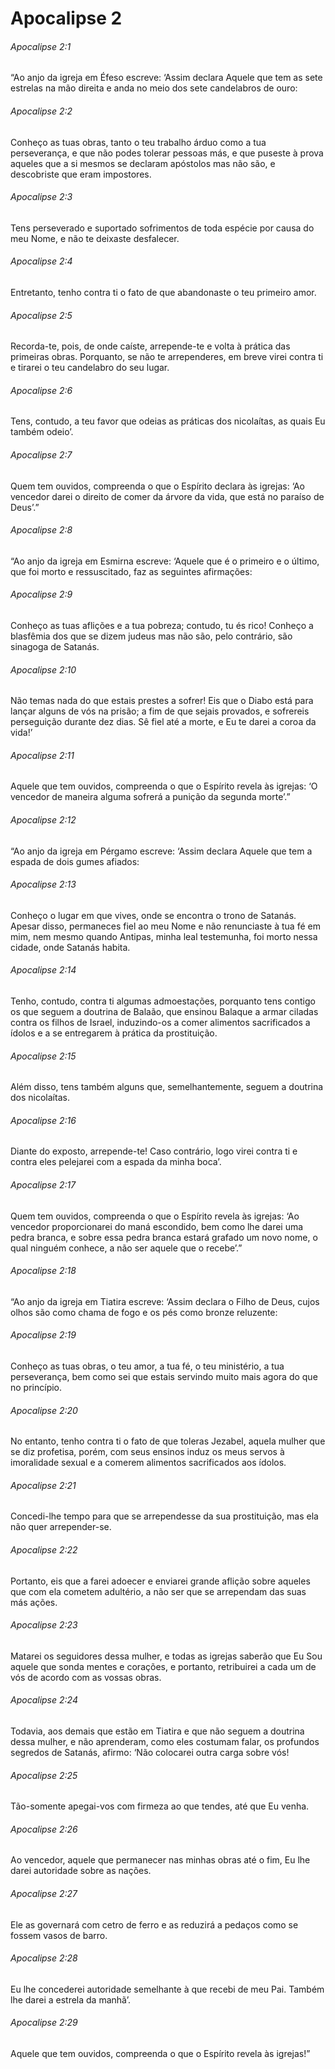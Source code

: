 # Apocalipse 2

###### Apocalipse 2:1

“Ao anjo da igreja em Éfeso escreve: ‘Assim declara Aquele que tem as sete estrelas na mão direita e anda no meio dos sete candelabros de ouro:

###### Apocalipse 2:2

Conheço as tuas obras, tanto o teu trabalho árduo como a tua perseverança, e que não podes tolerar pessoas más, e que puseste à prova aqueles que a si mesmos se declaram apóstolos mas não são, e descobriste que eram impostores.

###### Apocalipse 2:3

Tens perseverado e suportado sofrimentos de toda espécie por causa do meu Nome, e não te deixaste desfalecer.

###### Apocalipse 2:4

Entretanto, tenho contra ti o fato de que abandonaste o teu primeiro amor.

###### Apocalipse 2:5

Recorda-te, pois, de onde caíste, arrepende-te e volta à prática das primeiras obras. Porquanto, se não te arrependeres, em breve virei contra ti e tirarei o teu candelabro do seu lugar.

###### Apocalipse 2:6

Tens, contudo, a teu favor que odeias as práticas dos nicolaítas, as quais Eu também odeio’.

###### Apocalipse 2:7

Quem tem ouvidos, compreenda o que o Espírito declara às igrejas: ‘Ao vencedor darei o direito de comer da árvore da vida, que está no paraíso de Deus’.”

###### Apocalipse 2:8

“Ao anjo da igreja em Esmirna escreve: ‘Aquele que é o primeiro e o último, que foi morto e ressuscitado, faz as seguintes afirmações:

###### Apocalipse 2:9

Conheço as tuas aflições e a tua pobreza; contudo, tu és rico! Conheço a blasfêmia dos que se dizem judeus mas não são, pelo contrário, são sinagoga de Satanás.

###### Apocalipse 2:10

Não temas nada do que estais prestes a sofrer! Eis que o Diabo está para lançar alguns de vós na prisão; a fim de que sejais provados, e sofrereis perseguição durante dez dias. Sê fiel até a morte, e Eu te darei a coroa da vida!’

###### Apocalipse 2:11

Aquele que tem ouvidos, compreenda o que o Espírito revela às igrejas: ‘O vencedor de maneira alguma sofrerá a punição da segunda morte’.”

###### Apocalipse 2:12

“Ao anjo da igreja em Pérgamo escreve: ‘Assim declara Aquele que tem a espada de dois gumes afiados:

###### Apocalipse 2:13

Conheço o lugar em que vives, onde se encontra o trono de Satanás. Apesar disso, permaneces fiel ao meu Nome e não renunciaste à tua fé em mim, nem mesmo quando Antipas, minha leal testemunha, foi morto nessa cidade, onde Satanás habita.

###### Apocalipse 2:14

Tenho, contudo, contra ti algumas admoestações, porquanto tens contigo os que seguem a doutrina de Balaão, que ensinou Balaque a armar ciladas contra os filhos de Israel, induzindo-os a comer alimentos sacrificados a ídolos e a se entregarem à prática da prostituição.

###### Apocalipse 2:15

Além disso, tens também alguns que, semelhantemente, seguem a doutrina dos nicolaítas.

###### Apocalipse 2:16

Diante do exposto, arrepende-te! Caso contrário, logo virei contra ti e contra eles pelejarei com a espada da minha boca’.

###### Apocalipse 2:17

Quem tem ouvidos, compreenda o que o Espírito revela às igrejas: ‘Ao vencedor proporcionarei do maná escondido, bem como lhe darei uma pedra branca, e sobre essa pedra branca estará grafado um novo nome, o qual ninguém conhece, a não ser aquele que o recebe’.”

###### Apocalipse 2:18

“Ao anjo da igreja em Tiatira escreve: ‘Assim declara o Filho de Deus, cujos olhos são como chama de fogo e os pés como bronze reluzente:

###### Apocalipse 2:19

Conheço as tuas obras, o teu amor, a tua fé, o teu ministério, a tua perseverança, bem como sei que estais servindo muito mais agora do que no princípio.

###### Apocalipse 2:20

No entanto, tenho contra ti o fato de que toleras Jezabel, aquela mulher que se diz profetisa, porém, com seus ensinos induz os meus servos à imoralidade sexual e a comerem alimentos sacrificados aos ídolos.

###### Apocalipse 2:21

Concedi-lhe tempo para que se arrependesse da sua prostituição, mas ela não quer arrepender-se.

###### Apocalipse 2:22

Portanto, eis que a farei adoecer e enviarei grande aflição sobre aqueles que com ela cometem adultério, a não ser que se arrependam das suas más ações.

###### Apocalipse 2:23

Matarei os seguidores dessa mulher, e todas as igrejas saberão que Eu Sou aquele que sonda mentes e corações, e portanto, retribuirei a cada um de vós de acordo com as vossas obras.

###### Apocalipse 2:24

Todavia, aos demais que estão em Tiatira e que não seguem a doutrina dessa mulher, e não aprenderam, como eles costumam falar, os profundos segredos de Satanás, afirmo: ‘Não colocarei outra carga sobre vós!

###### Apocalipse 2:25

Tão-somente apegai-vos com firmeza ao que tendes, até que Eu venha.

###### Apocalipse 2:26

Ao vencedor, aquele que permanecer nas minhas obras até o fim, Eu lhe darei autoridade sobre as nações.

###### Apocalipse 2:27

Ele as governará com cetro de ferro e as reduzirá a pedaços como se fossem vasos de barro.

###### Apocalipse 2:28

Eu lhe concederei autoridade semelhante à que recebi de meu Pai. Também lhe darei a estrela da manhã’.

###### Apocalipse 2:29

Aquele que tem ouvidos, compreenda o que o Espírito revela às igrejas!”

